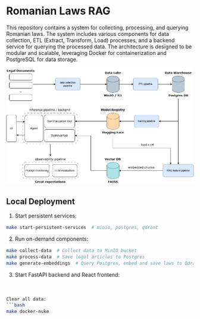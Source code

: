 # Romanian Laws RAG

This repository contains a system for collecting, processing, and querying Romanian laws. The system includes various components for data collection, ETL (Extract, Transform, Load) processes, and a backend service for querying the processed data. The architecture is designed to be modular and scalable, leveraging Docker for containerization and PostgreSQL for data storage.

![Architecture](static/rolaw.jpg)


## Local Deployment
1. Start persistent services:
```bash
make start-persistent-services  # minio, postgres, qdrant
```
2. Run on-demand components:
```bash
make collect-data  # Collect data to MinIO bucket
make process-data  # Save legal articles to Postgres
make generate-embeddings  # Query Postgres, embed and save laws to Qdrant
```
3. Start FastAPI backend and React frontend:
```bash


Clear all data:
```bash
make docker-nuke
```
